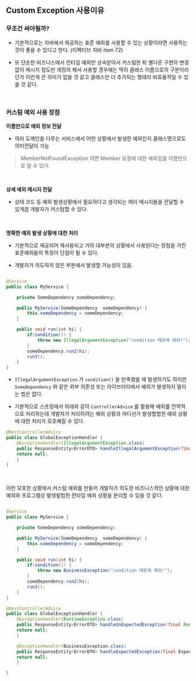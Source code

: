 


## Custom Exception 사용이유


### 무조건 써야될까?

- 기본적으로는 자바에서 제공하는 표준 예외를 사용할 수 있는 상황이라면 사용하는 것이 좋을 수 있다고 한다. (이펙티브 자바 item 72)

- 또 단순한 비즈니스에서 런타임 예외만 상속받아서 커스텀한 뒤 별다른 구현의 변경 없이 메시지 정도만 재정의 해서 사용할 경우에는 딱히 클래스 이름으로의 구분이라던가 이런게 큰 의미가 없을 것 같고 클래스만 더 추가되는 형태라 비효율적일 수 있을 것 같다.




<br>

### 커스텀 예외 사용 장점

**이름만으로 예외 정보 전달**

- 여러 도메인을 다루는 서비스에서 어떤 상황에서 발생한 예외인지 클래스명으로도 의미전달이 가능

> MemberNotFoundException 이면 Member 요청에 대한 예외임을 이름만으로 알 수 있다.

<br>

**상세 예외 메시지 전달**

- 상태 코드 등 예외 발생상황에서 필요하다고 생각되는 여러 메시지들을 전달할 수 있게끔 개발자가 커스텀할 수 있다.

<br>

**명확한 예외 발생 상황에 대한 처리**

- 기본적으로 제공되어 재사용되고 거의 대부분의 상황에서 사용된다는 장점을 가진 표준예외들의 특징이 단점이 될 수 있다.

- 개발자가 의도하지 않은 부분에서 발생할 가능성이 있음.


```java

@Service
public class MyService {

	private SomeDependency someDependency;

	public MyService(SomeDependency  someDependency) {
		this.someDependency = someDependency;
	}

	public void run(int hi) {
		if(condition()) {
			throw new IllegalArgumentException("condition 때문에 예외!");
		}
		someDependency.run2(hi);
		run3();
	}
}
``` 

- `IllegalArgumentException` 가 `condition()` 을 만족했을 때 발생하기도 하지만 `SomeDependency` 와 같은 외부 의존성 또는 라이브러리에서 예외가 발생하지 말라는 법은 없다.

- 기본적으로 스프링에서 아래와 같이 `ControllerAdvice` 를 활용해 예외를 전역적으로 처리하는데 개발자가 처리하려는 예외 상황과 어디선가 발생할법한 예외 상황에 대한 처리가 모호해질 수 있다.


```java
@RestControllerAdvice
public class GlobalExceptionHandler {
    @ExceptionHandler(IllegalArgumentException.class)
    public ResponseEntity<ErrorDTO> handleIllegalArgumentException(final IllegalArgumentException error) {
	return null;
    }
}
```

<br>

이런 모호한 상황에서 커스텀 예외를 만들어 개발자가 의도한 비즈니스적인 상황에 대한 예외와 프로그램상 발생될법한 런타임 예외 상황을 분리할 수 있을 것 같다.


```java

@Service
public class MyService {

	private SomeDependency someDependency;

	public MyService(SomeDependency  someDependency) {
		this.someDependency = someDependency;
	}

	public void run(int hi) {
		if(condition()) {
			throw new BusinessException("condition 때문에 예외!");
		}
		someDependency.run2(hi);
		run3();
	}
}

@RestControllerAdvice
public class GlobalExceptionHandler {
    @ExceptionHandler(RuntimeException.class)
    public ResponseEntity<ErrorDTO> handleUnExpectedException(final RuntimeException error) {
	return null;
    }

    @ExceptionHandler(BusinessException.class)
    public ResponseEntity<ErrorDTO> handleExpectedException(final ExpectedException error) {
	return null;
    }

}


``` 

<br>


